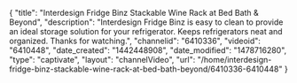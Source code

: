 {
    "title": "Interdesign Fridge Binz Stackable Wine Rack at Bed Bath & Beyond",
    "description": "Interdesign Fridge Binz is easy to clean to provide an ideal storage solution for your refrigerator. Keeps refrigerators neat and organized. Thanks for watching.",
    "channelid": "6410336",
    "videoid": "6410448",
    "date_created": "1442448908",
    "date_modified": "1478716280",
    "type": "captivate",
    "layout": "channelVideo",
    "url": "\/home\/interdesign-fridge-binz-stackable-wine-rack-at-bed-bath-beyond\/6410336-6410448"
}